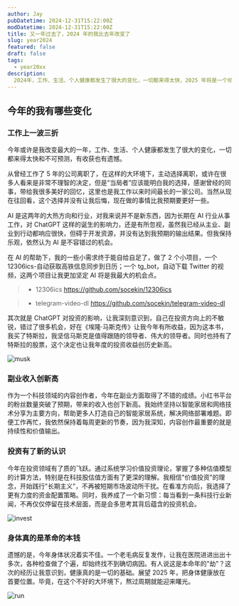 ```yaml
---
author: Jay
pubDatetime: 2024-12-31T15:22:00Z
modDatetime: 2024-12-31T15:22:00Z
title: 又一年过去了，2024 年的我比去年改变了
slug: year2024
featured: false
draft: false
tags:
  - year20xx
description:
  2024年，工作、生活、个人健康都发生了很大的变化，一切都来得太快，2025 年将是一个彻底新的开始。
---
```



## 今年的我有哪些变化

### 工作上一波三折

今年或许是我改变最大的一年，工作、生活、个人健康都发生了很大的变化，一切都来得太快和不可预测，有收获也有遗憾。

从曾经工作了 5 年的公司离职了，在这样的大环境下，主动选择离职，或许在很多人看来是非常不理智的决定，但是“当局者”应该能明白我的选择，感谢曾经的同事，带给我很多美好的回忆，这里也是我工作以来时间最长的一家公司。当然从现在往回看，这个选择并没有让我后悔，现在做的事情比我预期要更好一些。

AI 是这两年的大热方向和行业，对我来说并不是新东西，因为长期在 AI 行业从事工作，对 ChatGPT 这样的诞生的影响力，还是有所忽视，虽然我已经从主业、副业到行动都响应很快，但碍于开发资源，并没有达到我预期的输出结果。但我保持乐观，依然认为 AI 是不容错过的机会。

在 AI 的帮助下，我的一些小需求终于能自给自足了，做了 2 个小项目，一个 12306ics-自动获取高铁信息同步到日历；一个 tg_bot，自动下载 Twitter 的视频，这两个项目让我更加坚定 AI 将是我最大的机会点。

> - 12306ics
> https://github.com/socekin/12306ics

> - telegram-video-dl
> https://github.com/socekin/telegram-video-dl



其次就是 ChatGPT 对投资的影响，让我深刻意识到，自己在投资方向上的不敏锐，错过了很多机会，好在《埃隆·马斯克传》让我今年有所收益，因为这本书，我买了特斯拉，我坚信马斯克是值得跟随的领导者、伟大的领导者。同时也持有了特斯拉的股票，这个决定也让我年度的投资收益创历史新高。

![musk](@assets/images/musk.jpg)

### 副业收入创新高

作为一个科技领域的内容创作者，今年在副业方面取得了不错的成绩。小红书平台的粉丝数量突破了预期，带来的收入也创下新高。我始终坚持以智能家居和网络技术分享为主要方向，帮助更多人打造自己的智能家居系统，解决网络部署难题。即便工作再忙，我依然保持着每周更新的节奏，因为我深知，内容创作最重要的就是持续性和价值输出。

### 投资有了新的认识

今年在投资领域有了质的飞跃。通过系统学习价值投资理论，掌握了多种估值模型的计算方法，特别是在科技股估值方面有了更深的理解。我相信"价值投资"的理念，开始践行"长期主义"，不再被短期市场波动所干扰。在看准方向后，我选择了更有力度的资金配置策略。同时，我养成了一个新习惯：每当看到一条科技行业新闻，不再仅仅停留在技术层面，而是会多思考其背后蕴含的投资机会。

![invest](@assets/images/invest.jpg)

### 身体真的是革命的本钱

遗憾的是，今年身体状况着实不佳。一个老毛病反复发作，让我在医院进进出出十多次，各种检查做了个遍，却始终找不到确切病因。有人说这是本命年的"劫"？这次的经历让我意识到，健康真的是一切的基础。展望 2025 年，把身体健康放在首要位置。毕竟，在这个不好的大环境下，熬过周期就能迎来曙光。

![run](@assets/images/running.png)


